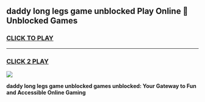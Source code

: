
## daddy long legs game unblocked Play Online 👋 Unblocked Games
<h3>
<a href="https://premium.freeplayer.one?title=daddy_long_legs_game_unblocked&ref=19F">CLICK TO PLAY</a></h3>
<hr>

<h3>
<a href="https://premium.freeplayer.one?title=daddy_long_legs_game_unblocked&ref=19F">CLICK 2 PLAY</a>
  
</h3>

<a href="https://premium.freeplayer.one?title=daddy_long_legs_game_unblocked&ref=19F"><img src="https://clearcache.store/games.png"></a>


**daddy long legs game unblocked games unblocked: Your Gateway to Fun and Accessible Online Gaming**
